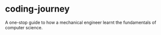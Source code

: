 # coding-journey
A one-stop guide to how a mechanical engineer learnt the fundamentals of computer science.
